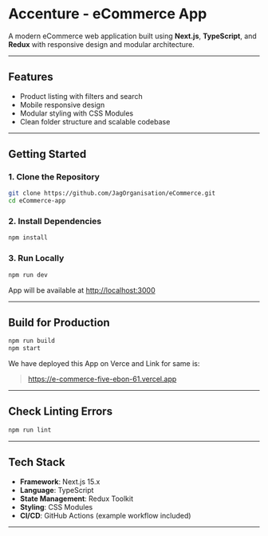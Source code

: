 ﻿# Accenture - eCommerce App

A modern eCommerce web application built using **Next.js**, **TypeScript**, and **Redux** with responsive design  and modular architecture.

---

## Features

- Product listing with filters and search
- Mobile responsive design
- Modular styling with CSS Modules
- Clean folder structure and scalable codebase

---

## Getting Started

### 1. Clone the Repository

```bash
git clone https://github.com/JagOrganisation/eCommerce.git
cd eCommerce-app
```

### 2. Install Dependencies

```bash
npm install
```

### 3. Run Locally

```bash
npm run dev
```

App will be available at [http://localhost:3000](http://localhost:3000)

---

## Build for Production

```bash
npm run build
npm start
```
We have deployed this App on Verce and Link for same is:
> https://e-commerce-five-ebon-61.vercel.app
---

## Check Linting Errors

```bash
npm run lint
```

---

## Tech Stack

- **Framework**: Next.js 15.x
- **Language**: TypeScript
- **State Management**: Redux Toolkit
- **Styling**: CSS Modules
- **CI/CD**: GitHub Actions (example workflow included)

---
